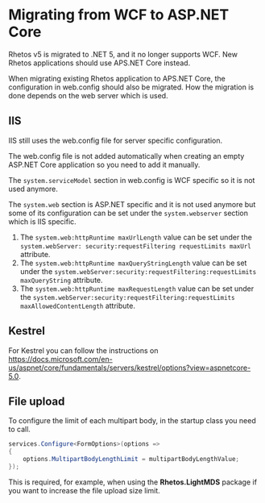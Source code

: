 # Migrating from WCF to ASP.NET Core

Rhetos v5 is migrated to .NET 5, and it no longer supports WCF.
New Rhetos applications should use APS.NET Core instead.

When migrating existing Rhetos application to APS.NET Core, the configuration in web.config should also be migrated.
How the migration is done depends on the web server which is used.

## IIS

IIS still uses the web.config file for server specific configuration.

The web.config file is not added automatically when creating an empty ASP.NET Core application so you need to add it manually.

The `system.serviceModel` section in web.config is WCF specific so it is not used anymore.

The `system.web` section is ASP.NET specific and it is not used anymore
but some of its configuration can be set under the `system.webserver` section which is IIS specific.

1. The `system.web:httpRuntime maxUrlLength` value can be set under the `system.webServer: security:requestFiltering requestLimits maxUrl` attribute.
2. The `system.web:httpRuntime maxQueryStringLength` value can be set under the `system.webServer:security:requestFiltering:requestLimits maxQueryString` attribute.
3. The `system.web:httpRuntime maxRequestLength` value can be set under the `system.webServer:security:requestFiltering:requestLimits maxAllowedContentLength` attribute.

## Kestrel

For Kestrel you can follow the instructions on https://docs.microsoft.com/en-us/aspnet/core/fundamentals/servers/kestrel/options?view=aspnetcore-5.0.

## File upload

To configure the limit of each multipart body, in the startup class you need to call.

```cs
services.Configure<FormOptions>(options =>
{
    options.MultipartBodyLengthLimit = multipartBodyLengthValue;
});
```

This is required, for example, when using the **Rhetos.LightMDS** package if you want to increase the file upload size limit.
